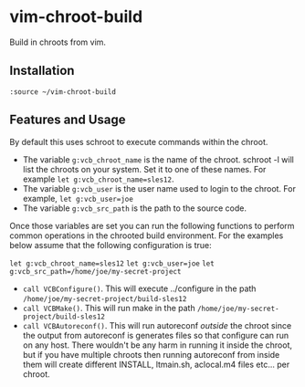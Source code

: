 # vim-chroot-build
Build in chroots from vim.

## Installation
`:source ~/vim-chroot-build`

## Features and Usage
By default this uses schroot to execute commands within the chroot.

- The variable `g:vcb_chroot_name` is the name of the chroot. schroot -l will list the chroots on
  your system. Set it to one of these names. For example `let g:vcb_chroot_name=sles12`. 
- The variable `g:vcb_user` is the user name used to login to the chroot. For example, `let
  g:vcb_user=joe`
- The variable `g:vcb_src_path` is the path to the source code.

Once those variables are set you can run the following functions to perform common operations in the
chrooted build environment. For the examples below assume that the following configuration is true:

`let g:vcb_chroot_name=sles12`
`let g:vcb_user=joe`
`let g:vcb_src_path=/home/joe/my-secret-project`

- `call VCBConfigure()`. This will execute ../configure in the path `/home/joe/my-secret-project/build-sles12`
- `call VCBMake()`. This will run make in the path `/home/joe/my-secret-project/build-sles12`
- `call VCBAutoreconf()`. This will run autoreconf *outside* the chroot since the output from
  autoreconf is generates files so that configure can run on any host. There wouldn't be any harm in
  running it inside the chroot, but if you have multiple chroots then running autoreconf from inside
  them will create different INSTALL, ltmain.sh, aclocal.m4 files etc... per chroot.


